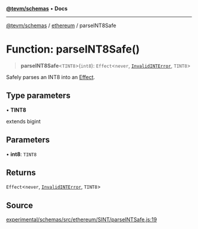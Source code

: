 [**@tevm/schemas**](../../README.md) • **Docs**

***

[@tevm/schemas](../../modules.md) / [ethereum](../README.md) / parseINT8Safe

# Function: parseINT8Safe()

> **parseINT8Safe**\<`TINT8`\>(`int8`): `Effect`\<`never`, [`InvalidINTError`](../classes/InvalidINTError.md), `TINT8`\>

Safely parses an INT8 into an [Effect](https://www.effect.website/docs/essentials/effect-type).

## Type parameters

• **TINT8**

extends bigint

## Parameters

• **int8**: `TINT8`

## Returns

`Effect`\<`never`, [`InvalidINTError`](../classes/InvalidINTError.md), `TINT8`\>

## Source

[experimental/schemas/src/ethereum/SINT/parseINTSafe.js:19](https://github.com/evmts/tevm-monorepo/blob/main/experimental/schemas/src/ethereum/SINT/parseINTSafe.js#L19)
